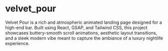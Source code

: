# velvet_pour
Velvet Pour is a rich and atmospheric animated landing page designed for a high-end bar. Built using React, GSAP, and Tailwind CSS, this project showcases buttery-smooth scroll animations, aesthetic layout transitions, and a sleek modern vibe meant to capture the ambiance of a luxury nightlife experience.
